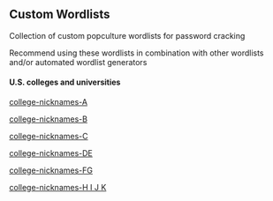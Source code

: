 ## Custom Wordlists
Collection of custom popculture wordlists for password cracking

Recommend using these wordlists in combination with other wordlists and/or automated wordlist generators

#### U.S. colleges and universities

[college-nicknames-A](https://github.com/Cheroxx/custom-wordlists/blob/master/college-nicknames-A)

[college-nicknames-B](https://github.com/Cheroxx/custom-wordlists/blob/master/college-nicknames-B)

[college-nicknames-C](https://github.com/Cheroxx/custom-wordlists/blob/master/college-nicknames-C)

[college-nicknames-DE](https://github.com/Cheroxx/custom-wordlists/blob/master/college-nicknames-DE)

[college-nicknames-FG](https://github.com/Cheroxx/custom-wordlists/blob/master/college-nicknames-FG)

[college-nicknames-H I J K](https://github.com/Cheroxx/custom-wordlists/blob/master/college-nicknames-H%20I%20J%20K)
